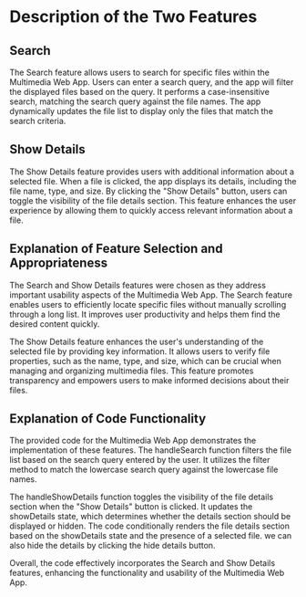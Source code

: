 # Description of the Two Features

## Search

The Search feature allows users to search for specific files within the Multimedia Web App. Users can enter a search query, and the app will filter the displayed files based on the query. It performs a case-insensitive search, matching the search query against the file names. The app dynamically updates the file list to display only the files that match the search criteria.

## Show Details
The Show Details feature provides users with additional information about a selected file. When a file is clicked, the app displays its details, including the file name, type, and size. By clicking the "Show Details" button, users can toggle the visibility of the file details section. This feature enhances the user experience by allowing them to quickly access relevant information about a file.

## Explanation of Feature Selection and Appropriateness
The Search and Show Details features were chosen as they address important usability aspects of the Multimedia Web App. The Search feature enables users to efficiently locate specific files without manually scrolling through a long list. It improves user productivity and helps them find the desired content quickly.

The Show Details feature enhances the user's understanding of the selected file by providing key information. It allows users to verify file properties, such as the name, type, and size, which can be crucial when managing and organizing multimedia files. This feature promotes transparency and empowers users to make informed decisions about their files.

## Explanation of Code Functionality
The provided code for the Multimedia Web App demonstrates the implementation of these features. The handleSearch function filters the file list based on the search query entered by the user. It utilizes the filter method to match the lowercase search query against the lowercase file names.

The handleShowDetails function toggles the visibility of the file details section when the "Show Details" button is clicked. It updates the showDetails state, which determines whether the details section should be displayed or hidden. The code conditionally renders the file details section based on the showDetails state and the presence of a selected file. we can also hide the details by clicking the hide details button.

Overall, the code effectively incorporates the Search and Show Details features, enhancing the functionality and usability of the Multimedia Web App.
